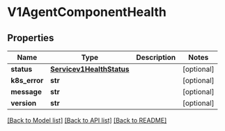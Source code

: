 # V1AgentComponentHealth

## Properties
Name | Type | Description | Notes
------------ | ------------- | ------------- | -------------
**status** | [**Servicev1HealthStatus**](Servicev1HealthStatus.md) |  | [optional] 
**k8s_error** | **str** |  | [optional] 
**message** | **str** |  | [optional] 
**version** | **str** |  | [optional] 

[[Back to Model list]](../README.md#documentation-for-models) [[Back to API list]](../README.md#documentation-for-api-endpoints) [[Back to README]](../README.md)

